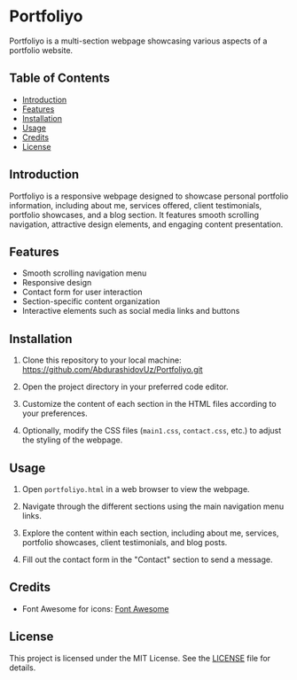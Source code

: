 # Portfoliyo

Portfoliyo is a multi-section webpage showcasing various aspects of a portfolio website.

## Table of Contents

- [Introduction](#introduction)
- [Features](#features)
- [Installation](#installation)
- [Usage](#usage)
- [Credits](#credits)
- [License](#license)

## Introduction

Portfoliyo is a responsive webpage designed to showcase personal portfolio information, including about me, services offered, client testimonials, portfolio showcases, and a blog section. It features smooth scrolling navigation, attractive design elements, and engaging content presentation.

## Features

- Smooth scrolling navigation menu
- Responsive design
- Contact form for user interaction
- Section-specific content organization
- Interactive elements such as social media links and buttons

## Installation

1. Clone this repository to your local machine: https://github.com/AbdurashidovUz/Portfoliyo.git

2. Open the project directory in your preferred code editor.

3. Customize the content of each section in the HTML files according to your preferences.

4. Optionally, modify the CSS files (`main1.css`, `contact.css`, etc.) to adjust the styling of the webpage.

## Usage

1. Open `portfoliyo.html` in a web browser to view the webpage.

2. Navigate through the different sections using the main navigation menu links.

3. Explore the content within each section, including about me, services, portfolio showcases, client testimonials, and blog posts.

4. Fill out the contact form in the "Contact" section to send a message.

## Credits

- Font Awesome for icons: [Font Awesome](https://fontawesome.com/)

## License

This project is licensed under the MIT License. See the [LICENSE](LICENSE) file for details.
